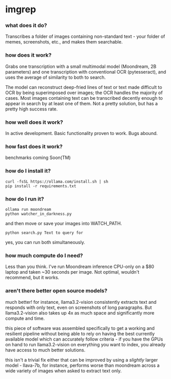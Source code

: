 # imgrep

### what does it do?

Transcribes a folder of images containing non-standard text - your folder of memes, screenshots, etc., and makes them searchable.

### how does it work?

Grabs one transcription with a small multimodal model (Moondream, 2B parameters) and one transcription with conventional OCR (pytesseract), and uses the average of similarity to both to search.

The model can reconstruct deep-fried lines of text or text made difficult to OCR by being superimposed over images; the OCR handles the majority of cases. Most images containing text can be transcribed decently enough to appear in search by at least one of them. Not a pretty solution, but has a pretty high success rate.

### how well does it work?

In active development. Basic functionality proven to work. Bugs abound.

### how fast does it work?

benchmarks coming Soon(TM)

### how do I install it?

```
curl -fsSL https://ollama.com/install.sh | sh
pip install -r requirements.txt
```

### how do I run it?

```
ollama run moondream
python watcher_in_darkness.py
```

and then move or save your images into WATCH_PATH.

```
python search.py Text to query for
```

yes, you can run both simultaneously.

### how much compute do I need?

Less than you think. I've run Moondream inference CPU-only on a $80 laptop and taken ~30 seconds per image. Not optimal, wouldn't recommend, but it works.

### aren't there better open source models?

much better! for instance, llama3.2-vision consistently extracts text and responds with only text, even on screenshots of long paragraphs. But llama3.2-vision also takes up 4x as much space and significantly more compute and time.

this piece of software was assembled specifically to get a working and resilient pipeline without being able to rely on having the best currently available model which can accurately follow criteria - if you have the GPUs on hand to run llama3.2-vision on everything you want to index, you already have access to much better solutions.

this isn't a trivial fix either that can be improved by using a *slightly* larger  model - llava-7b, for instance, performs worse than moondream across a wide variety of images when asked to extract text only.
